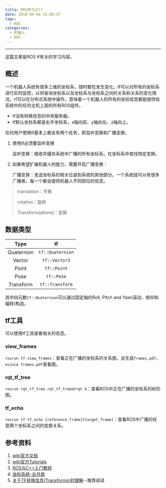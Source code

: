 ```yaml
---
title: ROS学习之tf
date: 2018-04-04 15:05:37
tags:
  - ROS
categories: 
  - 机器人
  - ROS
---
```


-----

这篇文章是ROS tf有关的学习内容。

<!--more-->

## 概述

一个机器人系统有很多三维的坐标系，随时都在发生变化。tf可以对所有的坐标系进行实时监控，以供查询坐标系以及坐标系与坐标系之间的关系和关系的变化情况。rf可以在分布式系统中操作，意味着一个机器人的所有的坐标信息都能提供给系统中的任何主机上面的所有ROS组件。

- tf没有转换信息的中央服务器。
- tf默认坐标系都是右手坐标系，x轴向前、y轴向左、z轴向上。

任何用户使用tf基本上都会有两个任务，即监听变换和广播变换。

1. 使用tf必须要监听变换

   监听变换：接收并缓存系统中广播的所有坐标系，在坐标系中查找特定变换。

2. 如果希望扩展机器人的能力，需要开启广播变换：

   广播变换：发送坐标系的相关位姿到系统的其他部分。一个系统就可以有很多广播者，每一个都会提供机器人不同部位的信息。

> translation：平移
>
> rotation：旋转
>
> Transform(ations)：变换

## 数据类型

|  **Type**  |      **tf**      |
| :--------: | :--------------: |
| Quaternion | `tf::Quaternion` |
|   Vector   |  `tf::Vector3`   |
|   Point    |   `tf::Point`    |
|    Pose    |    `tf::Pose`    |
| Transform  | `tf::Transform`  |

其中四元数`tf::Quaternion`可以通过固定轴的Roll, Pitch and Yaw(滚动，俯仰和偏转)构造。

## tf工具

可以使用tf工具查看相关的信息。

### view_frames

`rosrun tf view_frames`：查看正在广播的坐标系的关系图，会生成`frames.pdf`，`evince frames.pdf`查看图。

### rqt_tf_tree

`rosrun rqt_tf_tree rqt_tf_tree`or`rqt &`：查看ROS中正在广播的坐标系的树形图。

### tf_echo

`rosrun tf tf_echo [reference_frame][target_frame]`：查看ROS中广播的任意两个坐标系之间的变换关系。



## 参考资料

1. [wiki官方文档](http://wiki.ros.org/tf)
2. [wiki官方Tutorials](http://wiki.ros.org/tf/Tutorials)
3. [ROS与C++入门教程](https://www.ncnynl.com/archives/201702/1308.html)
4. [坐标系统-古月居](http://www.guyuehome.com/265)
5. [关于TF转换信息(Transforms)的理解](https://blog.csdn.net/github_30605157/article/details/72081946)--推荐阅读